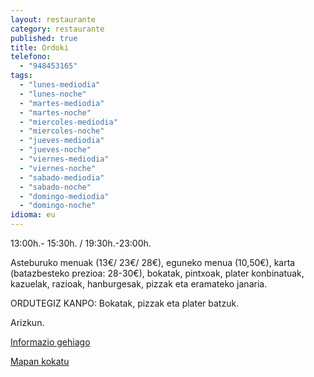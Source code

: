 ```yaml
---
layout: restaurante
category: restaurante
published: true
title: Ordoki
telefono: 
  - "948453165"
tags: 
  - "lunes-mediodia"
  - "lunes-noche"
  - "martes-mediodia"
  - "martes-noche"
  - "miercoles-mediodia"
  - "miercoles-noche"
  - "jueves-mediodia"
  - "jueves-noche"
  - "viernes-mediodia"
  - "viernes-noche"
  - "sabado-mediodia"
  - "sabado-noche"
  - "domingo-mediodia"
  - "domingo-noche"
idioma: eu
---
```


13:00h.- 15:30h. / 19:30h.-23:00h.

Asteburuko menuak (13€/ 23€/ 28€), eguneko menua (10,50€), karta (batazbesteko prezioa: 28-30€), bokatak, pintxoak, plater konbinatuak, kazuelak, razioak, hanburgesak, pizzak eta eramateko janaria.

ORDUTEGIZ KANPO: Bokatak, pizzak eta plater batzuk.

Arizkun.

[Informazio gehiago](http://www.consorciobertiz.org/consorcio/dondecomer/restaurantes/arizkun-es-0-174/asador-ordoki.html)

[Mapan kokatu](https://maps.google.es/maps?q=Asador+Ordoki+Erretegia+Arizkun&amp;hl=es&amp;ll=43.182399,-1.488304&amp;spn=0.020372,0.038581&amp;sll=43.135899,-1.530672&amp;sspn=0.163098,0.308647&amp;t=h&amp;hq=Asador+Ordoki+Erretegia&amp;hnear=Arizkun,+Navarra&amp;z=15 "Ordoki erretegia")